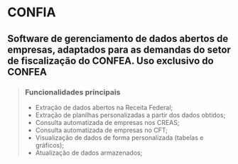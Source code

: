 # CONFIA

## Software de gerenciamento de dados abertos de empresas, adaptados para as demandas do setor de fiscalização do CONFEA. Uso exclusivo do CONFEA

> ### Funcionalidades principais
>
> * Extração de dados abertos na Receita Federal;
> * Extração de planilhas personalizadas a partir dos dados obtidos;
> * Consulta automatizada de empresas nos CREAS;
> * Consulta automatizada de empresas no CFT;
> * Visualização de dados de forma personalizada (tabelas e gráficos);
> * Atualização de dados armazenados;
